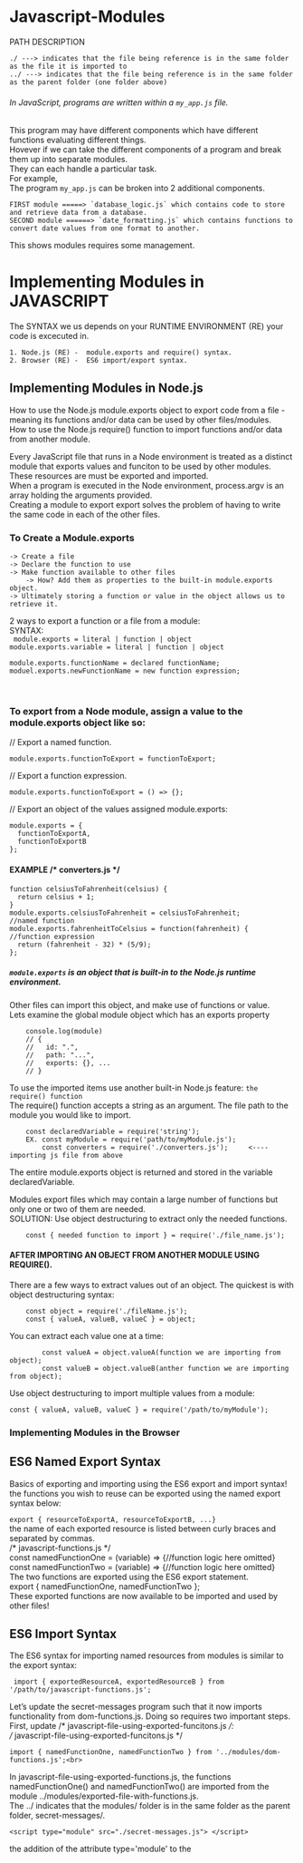 # Javascript-Modules
PATH DESCRIPTION

    ./ ---> indicates that the file being reference is in the same folder as the file it is imported to 
    ../ ---> indicates that the file being reference is in the same folder as the parent folder (one folder above)

###### In JavaScript, programs are written within a `my_app.js` file. <br>
This program may have different components which have different functions evaluating different things. <br>
Hovever if we can take the different components of a program and break them up into separate modules. <br>
They can each handle a particular task.<br>
For example, <br>
The program `my_app.js` can be broken into 2 additional components. <br>

    FIRST module =====> `database_logic.js` which contains code to store and retrieve data from a database.
    SECOND module ======> `date_formatting.js` which contains functions to convert date values from one format to another.
This shows modules requires some management. <br>

# Implementing Modules in JAVASCRIPT
The SYNTAX we us depends on your RUNTIME ENVIRONMENT (RE) your code is excecuted in.<br>

    1. Node.js (RE) -  module.exports and require() syntax.
    2. Browser (RE) -  ES6 import/export syntax.

## Implementing Modules in Node.js
How to use the Node.js module.exports object to export code from a file - meaning its functions and/or data can be used by other files/modules.<br>
How to use the Node.js require() function to import functions and/or data from another module.<br>

Every JavaScript file that runs in a Node environment is treated as a distinct module that exports values and funciton to be used by other modules.<br>
These resources are must be exported and imported.<br>
When a program is executed in the Node environment, process.argv is an array holding the arguments provided.<br>
Creating a module to export export solves the problem of having to write the same code in each of the other files.<br>

### To Create a Module.exports
    -> Create a file
    -> Declare the function to use
    -> Make function available to other files
        -> How? Add them as properties to the built-in module.exports object.
    -> Ultimately storing a function or value in the object allows us to retrieve it.
    
2 ways to export a function or a file from a module:<br>
SYNTAX: <br> 
        ` module.exports = literal | function | object` <br>
        `module.exports.variable = literal | function | object`
        
    module.exports.functionName = declared functionName;
    moduel.exports.newFunctionName = new function expression;
<br>

### To export from a Node module, assign a value to the module.exports object like so:<br>
// Export a named function.<br>

    module.exports.functionToExport = functionToExport;

// Export a function expression.<br>
    
    module.exports.functionToExport = () => {};
    
// Export an object of the values assigned module.exports:

    module.exports = {
      functionToExportA,
      functionToExportB
    };

#### EXAMPLE /* converters.js */

    function celsiusToFahrenheit(celsius) {
      return celsius + 1;
    }
    module.exports.celsiusToFahrenheit = celsiusToFahrenheit;                //named function
    module.exports.fahrenheitToCelsius = function(fahrenheit) {              //function expression
      return (fahrenheit - 32) * (5/9);
    };

##### `module.exports` is an object that is built-in to the Node.js runtime environment. <br>
Other files can import this object, and make use of functions or value.<br> 
Lets examine the global module object which has an exports property<br>

        console.log(module)
        // {
        //   id: ".",
        //   path: "...",
        //   exports: {}, ...
        // }
        
To use the imported items use another built-in Node.js feature: `the require() function`<br>
The require() function accepts a string as an argument. The file path to the module you would like to import.<br>


        const declaredVariable = require('string');
        EX. const myModule = require('path/to/myModule.js');
            const converters = require('./converters.js');     <---- importing js file from above 
        
The entire module.exports object is returned and stored in the variable declaredVariable.<br>

Modules export files which may contain a large number of functions but only one or two of them are needed.<br>
SOLUTION: 
    Use object destructuring to extract only the needed functions.<br>
    
        const { needed function to import } = require('./file_name.js');

#### AFTER IMPORTING AN OBJECT FROM ANOTHER MODULE USING REQUIRE().<BR>
There are a few ways to extract values out of an object. 
The quickest is with object destructuring syntax:<BR>

        const object = require('./fileName.js');
        const { valueA, valueB, valueC } = object;

You can extract each value one at a time:<BR>

            const valueA = object.valueA(function we are importing from object);
            const valueB = object.valueB(anther function we are importing from object);

Use object destructuring to import multiple values from a module:<BR>

    const { valueA, valueB, valueC } = require('/path/to/myModule');

### Implementing Modules in the Browser

## ES6 Named Export Syntax
Basics of exporting and importing using the ES6 export and import syntax!
the functions you wish to reuse can be exported using the named export syntax below:<br>

`export { resourceToExportA, resourceToExportB, ...}`<br>
the name of each exported resource is listed between curly braces and separated by commas.<br>
/* javascript-functions.js */<br>
const namedFunctionOne = (variable) => {//function logic here omitted} <br>
const namedFunctionTwo = (variable) => {//function logic here omitted}<br>
The two functions are exported using the ES6 export statement.<br>
export { namedFunctionOne, namedFunctionTwo };<br>
These exported functions are now available to be imported and used by other files!<br>

## ES6 Import Syntax
The ES6 syntax for importing named resources from modules is similar to the export syntax:<br>

     import { exportedResourceA, exportedResourceB } from '/path/to/javascript-functions.js';
Let’s update the secret-messages program such that it now imports functionality from dom-functions.js. Doing so requires two important steps.<br>
First, update /* javascript-file-using-exported-funcitons.js */:<br>
/* javascript-file-using-exported-funcitons.js */<br>

    import { namedFunctionOne, namedFunctionTwo } from '../modules/dom-functions.js';<br>


In javascript-file-using-exported-functions.js, the functions namedFunctionOne() and namedFunctionTwo() are imported from the module ../modules/exported-file-with-functions.js.<br>
The ../ indicates that the modules/ folder is in the same folder as the parent folder, secret-messages/.<br>

    <script type="module" src="./secret-messages.js"> </script>

the addition of the attribute type='module' to the <script>



